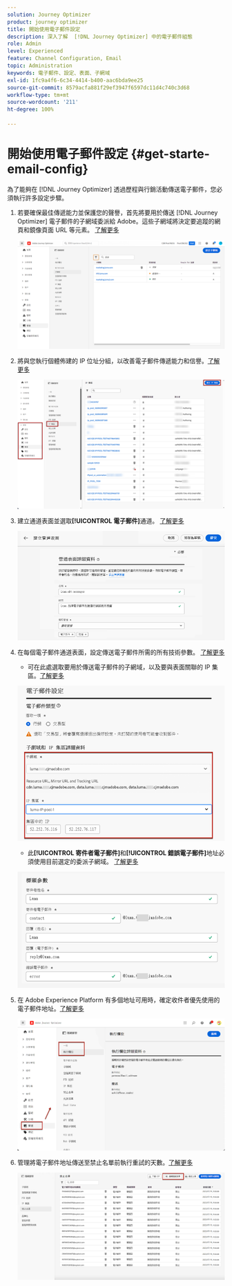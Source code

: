 ```yaml
---
solution: Journey Optimizer
product: journey optimizer
title: 開始使用電子郵件設定
description: 深入了解  [!DNL Journey Optimizer] 中的電子郵件組態
role: Admin
level: Experienced
feature: Channel Configuration, Email
topic: Administration
keywords: 電子郵件、設定、表面、子網域
exl-id: 1fc9a4f6-6c34-4414-b400-aac6bda9ee25
source-git-commit: 8579acfa881f29ef3947f6597dc11d4c740c3d68
workflow-type: tm+mt
source-wordcount: '211'
ht-degree: 100%

---
```


# 開始使用電子郵件設定 {#get-starte-email-config}

為了能夠在 [!DNL Journey Optimizer] 透過歷程與行銷活動傳送電子郵件，您必須執行許多設定步驟。

1. 若要確保最佳傳遞能力並保護您的聲譽，首先將要用於傳送 [!DNL Journey Optimizer] 電子郵件的子網域委派給 Adobe。這些子網域將決定要追蹤的網頁和鏡像頁面 URL 等元素。 [了解更多](../configuration/about-subdomain-delegation.md)

   ![](../configuration/assets/subdomain-list.png)

1. 將與您執行個體佈建的 IP 位址分組，以改善電子郵件傳遞能力和信譽。[了解更多](../configuration/ip-pools.md)

   ![](../configuration/assets/ip-pool-create.png)

1. 建立通道表面並選取&#x200B;**[!UICONTROL 電子郵件]**&#x200B;通道。 [了解更多](../configuration/channel-surfaces.md)


   ![](../configuration/assets/preset-general.png)

1. 在每個電子郵件通道表面，設定傳送電子郵件所需的所有技術參數。 [了解更多](email-settings.md)

   * 可在此處選取要用於傳送電子郵件的子網域，以及要與表面關聯的 IP 集區。[了解更多](email-settings.md#subdomains-and-ip-pools)

   ![](assets/preset-subdomain-ip-pool.png)

   * 此&#x200B;**[!UICONTROL 寄件者電子郵件]**&#x200B;和&#x200B;**[!UICONTROL 錯誤電子郵件]**&#x200B;地址必須使用目前選定的委派子網域。 [了解更多](email-settings.md#email-header)

   ![](assets/preset-header.png)

1. 在 Adobe Experience Platform 有多個地址可用時，確定收件者優先使用的電子郵件地址。[了解更多](../configuration/primary-email-addresses.md)

   ![](../configuration/assets/primary-address-execution-fields.png)

1. 管理將電子郵件地址傳送至禁止名單前執行重試的天數。[了解更多](../configuration/manage-suppression-list.md)

   ![](../configuration/assets/suppression-list-edit-retries.png)

